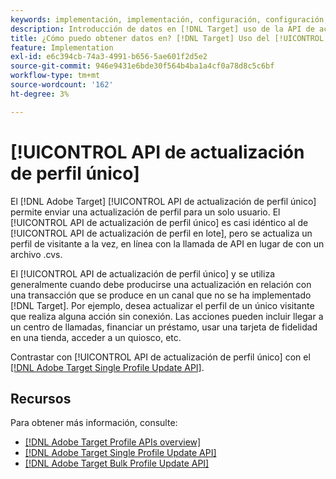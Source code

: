 ```yaml
---
keywords: implementación, implementación, configuración, configuración, actualización de perfil único
description: Introducción de datos en [!DNL Target] uso de la API de actualización de perfil único.
title: ¿Cómo puedo obtener datos en? [!DNL Target] Uso del [!UICONTROL API de actualización de perfil único]?
feature: Implementation
exl-id: e6c394cb-74a3-4991-b656-5ae601f2d5e2
source-git-commit: 946e9431e6bde30f564b4ba1a4cf0a78d8c5c6bf
workflow-type: tm+mt
source-wordcount: '162'
ht-degree: 3%

---
```


# [!UICONTROL API de actualización de perfil único]

El [!DNL Adobe Target] [!UICONTROL API de actualización de perfil único] permite enviar una actualización de perfil para un solo usuario. El [!UICONTROL API de actualización de perfil único] es casi idéntico al de [!UICONTROL API de actualización de perfil en lote], pero se actualiza un perfil de visitante a la vez, en línea con la llamada de API en lugar de con un archivo .cvs.

El [!UICONTROL API de actualización de perfil único] y se utiliza generalmente cuando debe producirse una actualización en relación con una transacción que se produce en un canal que no se ha implementado [!DNL Target]. Por ejemplo, desea actualizar el perfil de un único visitante que realiza alguna acción sin conexión. Las acciones pueden incluir llegar a un centro de llamadas, financiar un préstamo, usar una tarjeta de fidelidad en una tienda, acceder a un quiosco, etc.

Contrastar con [!UICONTROL API de actualización de perfil único] con el [[!DNL Adobe Target Single Profile Update API]](/help/dev/administer/profile-api/profile-single-api.md).

## Recursos

Para obtener más información, consulte:

* [[!DNL Adobe Target Profile APIs overview]](/help/dev/administer/profile-api/profile-api-overview.md)
* [[!DNL Adobe Target Single Profile Update API]](/help/dev/administer/profile-api/profile-single-api.md)
* [[!DNL Adobe Target Bulk Profile Update API]](/help/dev/administer/profile-api/profile-bulk-api.md)
